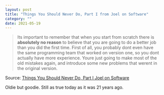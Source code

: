 ```yaml
---
layout: post
title: "Things You Should Never Do, Part I from Joel on Software"
category: ""
date: 2021-05-19
---
```


> Its important to remember that when you start from scratch there is **absolutely no reason** to believe that you are going to do a better job than you did the first time. First of all, you probably dont even have the same programming team that worked on version one, so you dont actually have more experience. Youre just going to make most of the old mistakes again, and introduce some new problems that werent in the original version.

Source: [Things You Should Never Do, Part I  Joel on Software](https://www.joelonsoftware.com/2000/04/06/things-you-should-never-do-part-i/)

Oldie but goodie.  Still as true today as it was 21 years ago.
